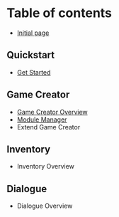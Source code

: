 # Table of contents

* [Initial page](README.md)

## Quickstart

* [Get Started](quickstart/get-started.md)

## Game Creator

* [Game Creator Overview](game-creator/game-creator-overview.md)
* [Module Manager](game-creator/module-manager.md)
* Extend Game Creator

## Inventory

* Inventory Overview

## Dialogue

* Dialogue Overview

